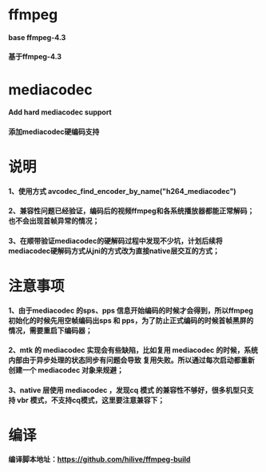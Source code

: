 # ffmpeg
#### base ffmpeg-4.3
#### 基于ffmpeg-4.3

# mediacodec
#### Add hard mediacodec support
#### 添加mediacodec硬编码支持

# 说明
#### 1、使用方式 avcodec_find_encoder_by_name("h264_mediacodec")
#### 2、兼容性问题已经验证，编码后的视频ffmpeg和各系统播放器都能正常解码；也不会出现首帧异常的情况；
#### 3、在顺带验证mediacodec的硬解码过程中发现不少坑，计划后续将mediacodec硬解码方式从jni的方式改为直接native层交互的方式；

# 注意事项
#### 1、由于mediacodec 的sps、pps 信息开始编码的时候才会得到，所以ffmpeg 初始化的时候先用空帧编码出sps 和 pps，为了防止正式编码的时候首帧黑屏的情况，需要重启下编码器；
#### 2、mtk 的 mediacodec 实现会有些缺陷，比如复用 mediacodec 的时候，系统内部由于异步处理的状态同步有问题会导致 复用失败。所以通过每次启动都重新创建一个 mediacodec 对象来规避；
#### 3、native 层使用 mediacodec ，发现cq 模式 的兼容性不够好，很多机型只支持 vbr 模式，不支持cq模式，这里要注意兼容下；

# 编译
#### 编译脚本地址：https://github.com/hilive/ffmpeg-build

